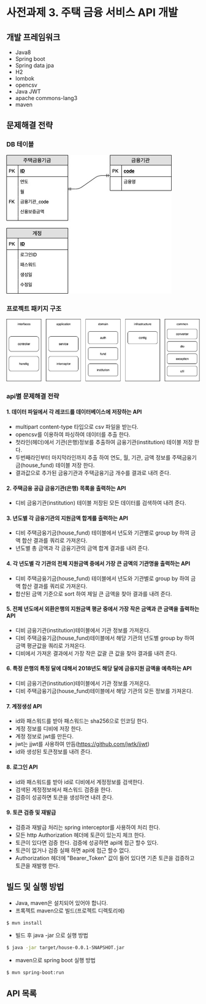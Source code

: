 # 사전과제 3. 주택 금융 서비스 API 개발
 
## 개발 프레임워크 
* Java8
* Spring boot
* Spring data jpa
* H2
* lombok
* opencsv
* Java JWT
* apache commons-lang3
* maven

## 문제해결 전략
### DB 테이블
<img src="./img/task3-db.jpg" title="디비 구조">

### 프로젝트 패키지 구조
<img src="./img/task3_package.jpg" title="패키지 구조">

### api별 문제해결 전략
#### 1. 데이터 파일에서 각 레코드를 데이터베이스에 저장하는 API 
  * multipart content-type 타입으로 csv 파일을 받는다.
  * opencsv를 이용하여 파싱하여 데이터를 추출 한다.
  * 첫라인(헤더)에서 기관(은행)정보를 추출하여 금융기관(institution) 테이블 저장 한다.
  * 두번째라인부터 마지막라인까지 추출 하여 연도, 월, 기관, 금액 정보를 주택금융기금(house_fund) 테이블 저장 한다.
  * 결과값으로 추가된 금융기관과 주택금융기금 개수를 결과로 내려 준다.

#### 2. 주택금융 공급 금융기관(은행) 목록을 출력하는 API 
  * 디비 금융기관(institution) 테이블 저장된 모든 데이터를 검색하여 내려 준다.

#### 3. 년도별 각 금융기관의 지원금액 합계를 출력하는 API 
  * 디비 주택금융기금(house_fund) 테이블에서 년도와 기관별로 group by 하여 금액 합산 결과를 쿼리로 가져온다.
  * 년도별 총 금액과 각 금융기관의 금액 합계 결과를 내려 준다.

#### 4. 각 년도별 각 기관의 전체 지원금액 중에서 가장 큰 금액의 기관명을 출력하는 API
  * 디비 주택금융기금(house_fund) 테이블에서 년도와 기관별로 group by 하여 금액 합산 결과를 쿼리로 가져온다.
  * 합산된 금액 기준으로 sort 하여 제일 큰 금액을 찾아 결과를 내려 준다.

#### 5. 전체 년도에서 외환은행의 지원금액 평균 중에서 가장 작은 금액과 큰 금액을 출력하는 API
  * 디비 금융기관(institution)테이블에서 기관 정보를 가져온다.
  * 디비 주택금융기금(house_fund)테이블에서 해당 기관의 년도별 group by 하여 금액 평균값을 쿼리로 가져온다.
  * 디비에서 가져온 결과에서 가장 작은 값괄 큰 값을 찾아 결과를 내려 준다.

#### 6. 특정 은행의 특정 달에 대해서 2018년도 해당 달에 금융지원 금액을 예측하는 API
  * 디비 금융기관(institution)테이블에서 기관 정보를 가져온다.
  * 디비 주택금융기금(house_fund)테이블에서 해당 기관의 모든 정보를 가져온다.

#### 7. 계정생성 API
  * id와 패스워드를 받아 패스워드는 sha256으로 인코딩 한다.
  * 계정 정보를 디비에 저장 한다.
  * 계정 정보로 jwt를 만든다. 
  * jwt는 jjwt를 사용하여 만듬(https://github.com/jwtk/jjwt)
  * id와 생성된 토큰정보를 내려 준다.

#### 8. 로그인 API
  * id와 패스워드를 받아 id로 디비에서 계정정보를 검색한다.
  * 검색된 계정정보에서 패스워드 검증을 한다.
  * 검증이 성공하면 토큰을 생성하연 내려 준다.

#### 9. 토큰 검증 및 재발급
  * 검증과 재발급 처리는 spring interceptor를 사용하여 처리 한다.
  * 모든 http Authorization 헤더에 토큰이 있는지 체크 한다.
  * 토큰이 있다면 검증 한다. 검증에 성공하면 api에 접근 할수 있다.
  * 토큰이 없거나 검증 실패 하면 api에 접근 할수 없다.
  * Authorization 헤더에 "Bearer_Token" 값이 들어 있다면 기존 토큰을 검증하고 토큰을 재발행 한다.


## 빌드 및 실행 방법
  * Java, maven은 설치되어 있어야 합니다.
  * 프록젝트 maven으로 빌드(프로젝트 디렉토리에)
  ```bash
  $ mvn install
  ```
  * 빌드 후 java -jar 으로 실행 방법 
  ```bash
  $ java -jar target/house-0.0.1-SNAPSHOT.jar
  ```
  * maven으로 spring boot 실행 방법
  ```bash
  $ mvn spring-boot:run
  ```
 

## API 목록



